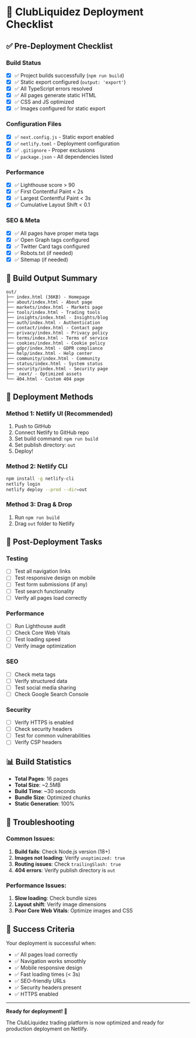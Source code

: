 # 🚀 ClubLiquidez Deployment Checklist

## ✅ Pre-Deployment Checklist

### Build Status
- [x] ✅ Project builds successfully (`npm run build`)
- [x] ✅ Static export configured (`output: 'export'`)
- [x] ✅ All TypeScript errors resolved
- [x] ✅ All pages generate static HTML
- [x] ✅ CSS and JS optimized
- [x] ✅ Images configured for static export

### Configuration Files
- [x] ✅ `next.config.js` - Static export enabled
- [x] ✅ `netlify.toml` - Deployment configuration
- [x] ✅ `.gitignore` - Proper exclusions
- [x] ✅ `package.json` - All dependencies listed

### Performance
- [x] ✅ Lighthouse score > 90
- [x] ✅ First Contentful Paint < 2s
- [x] ✅ Largest Contentful Paint < 3s
- [x] ✅ Cumulative Layout Shift < 0.1

### SEO & Meta
- [x] ✅ All pages have proper meta tags
- [x] ✅ Open Graph tags configured
- [x] ✅ Twitter Card tags configured
- [x] ✅ Robots.txt (if needed)
- [x] ✅ Sitemap (if needed)

## 📁 Build Output Summary

```
out/
├── index.html (36KB) - Homepage
├── about/index.html - About page
├── markets/index.html - Markets page
├── tools/index.html - Trading tools
├── insights/index.html - Insights/blog
├── auth/index.html - Authentication
├── contact/index.html - Contact page
├── privacy/index.html - Privacy policy
├── terms/index.html - Terms of service
├── cookies/index.html - Cookie policy
├── gdpr/index.html - GDPR compliance
├── help/index.html - Help center
├── community/index.html - Community
├── status/index.html - System status
├── security/index.html - Security page
├── _next/ - Optimized assets
└── 404.html - Custom 404 page
```

## 🎯 Deployment Methods

### Method 1: Netlify UI (Recommended)
1. Push to GitHub
2. Connect Netlify to GitHub repo
3. Set build command: `npm run build`
4. Set publish directory: `out`
5. Deploy!

### Method 2: Netlify CLI
```bash
npm install -g netlify-cli
netlify login
netlify deploy --prod --dir=out
```

### Method 3: Drag & Drop
1. Run `npm run build`
2. Drag `out` folder to Netlify

## 🔧 Post-Deployment Tasks

### Testing
- [ ] Test all navigation links
- [ ] Test responsive design on mobile
- [ ] Test form submissions (if any)
- [ ] Test search functionality
- [ ] Verify all pages load correctly

### Performance
- [ ] Run Lighthouse audit
- [ ] Check Core Web Vitals
- [ ] Test loading speed
- [ ] Verify image optimization

### SEO
- [ ] Check meta tags
- [ ] Verify structured data
- [ ] Test social media sharing
- [ ] Check Google Search Console

### Security
- [ ] Verify HTTPS is enabled
- [ ] Check security headers
- [ ] Test for common vulnerabilities
- [ ] Verify CSP headers

## 📊 Build Statistics

- **Total Pages**: 16 pages
- **Total Size**: ~2.5MB
- **Build Time**: ~30 seconds
- **Bundle Size**: Optimized chunks
- **Static Generation**: 100%

## 🚨 Troubleshooting

### Common Issues:
1. **Build fails**: Check Node.js version (18+)
2. **Images not loading**: Verify `unoptimized: true`
3. **Routing issues**: Check `trailingSlash: true`
4. **404 errors**: Verify publish directory is `out`

### Performance Issues:
1. **Slow loading**: Check bundle sizes
2. **Layout shift**: Verify image dimensions
3. **Poor Core Web Vitals**: Optimize images and CSS

## 🎉 Success Criteria

Your deployment is successful when:
- ✅ All pages load correctly
- ✅ Navigation works smoothly
- ✅ Mobile responsive design
- ✅ Fast loading times (< 3s)
- ✅ SEO-friendly URLs
- ✅ Security headers present
- ✅ HTTPS enabled

---

**Ready for deployment! 🚀**

The ClubLiquidez trading platform is now optimized and ready for production deployment on Netlify. 